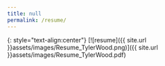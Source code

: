 ```yaml
---
title: null
permalink: /resume/
---
```


{: style="text-align:center"}
[![resume]({{ site.url }}assets/images/Resume_TylerWood.png)]({{ site.url }}assets/images/Resume_TylerWood.pdf)
